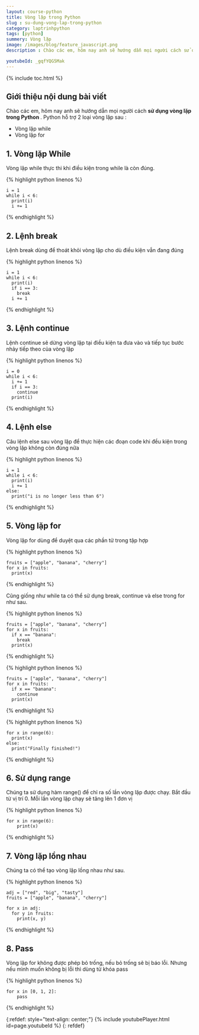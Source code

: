 ```yaml
---
layout: course-python
title: Vòng lặp trong Python
slug : su-dung-vong-lap-trong-python
category: laptrinhpython
tags: [python]
summery: Vòng lặp
image: /images/blog/feature_javascript.png
description : Chào các em, hôm nay anh sẽ hướng dẫn mọi người cách sử dụng vòng lặp trong python là gì

youtubeId: _gqfYQG5Mak
---
```


{% include toc.html %}

## **Giới thiệu nội dung bài viết**

Chào các em, hôm nay anh sẽ hướng dẫn mọi người cách <b>  sử dụng vòng lặp trong Python </b>. 
Python hỗ trợ 2 loại vòng lặp sau :

- Vòng lặp while
- Vòng lặp for



## **1. Vòng lặp While**

Vòng lặp while thực thi khi điều kiện trong while là còn đúng.


{% highlight python  linenos %}

   	i = 1
	while i < 6:
	  print(i)
	  i += 1

{% endhighlight %}


## **2. Lệnh break**

Lệnh break dùng để thoát khỏi vòng lặp cho dù điều kiện vẫn đang đúng

{% highlight python  linenos %}

   	i = 1
	while i < 6:
	  print(i)
	  if i == 3:
	    break
	  i += 1

{% endhighlight %}


## **3. Lệnh continue**

Lệnh continue sẽ dừng vòng lặp tại điều kiện ta đưa vào và tiếp tục bước nhảy tiếp theo của vòng lặp

{% highlight python  linenos %}

   	i = 0
	while i < 6:
	  i += 1
	  if i == 3:
	    continue
	  print(i)

{% endhighlight %}

## **4. Lệnh else**

Câu lệnh else sau vòng lặp để thực hiện các đoạn code khi đều kiện trong vòng lặp không còn đúng nữa

{% highlight python  linenos %}

   	i = 1
	while i < 6:
	  print(i)
	  i += 1
	else:
	  print("i is no longer less than 6")

{% endhighlight %}

## **5. Vòng lặp for**

Vòng lặp for dùng để duyệt qua các phần tử trong tập hợp

{% highlight python  linenos %}

   	fruits = ["apple", "banana", "cherry"]
	for x in fruits:
	  print(x)

{% endhighlight %}

Cũng giống như while ta có thể sử dụng break, continue và else trong for như sau.

{% highlight python  linenos %}

   	fruits = ["apple", "banana", "cherry"]
	for x in fruits:
	  if x == "banana":
	    break
	  print(x)

{% endhighlight %}

{% highlight python  linenos %}

   	fruits = ["apple", "banana", "cherry"]
	for x in fruits:
	  if x == "banana":
	    continue
	  print(x)

{% endhighlight %}

{% highlight python  linenos %}

   	for x in range(6):
	  print(x)
	else:
	  print("Finally finished!")

{% endhighlight %}

## **6. Sử dụng range**

Chúng ta sử dụng hàm range() để chỉ ra số lần vòng lặp được chạy. Bắt đầu từ vị trí 0. Mỗi lần vòng lặp chạy sẽ tăng lên 1 đơn vị

{% highlight python  linenos %}

   	for x in range(6):
  		print(x)

{% endhighlight %}

## **7. Vòng lặp lồng nhau**

Chúng ta có thể tạo vòng lặp lồng nhau như sau.

{% highlight python  linenos %}

   	adj = ["red", "big", "tasty"]
	fruits = ["apple", "banana", "cherry"]

	for x in adj:
	  for y in fruits:
	    print(x, y)

{% endhighlight %}

## **8. Pass**

Vòng lặp for không được phép bỏ trống, nếu bỏ trống sẽ bị báo lỗi. Nhưng nếu mình muốn không bị lỗi thì dùng từ khóa  pass

{% highlight python  linenos %}

   	for x in [0, 1, 2]:
  		pass

{% endhighlight %}

{:refdef: style="text-align: center;"}
{% include youtubePlayer.html id=page.youtubeId %}
{: refdef}




